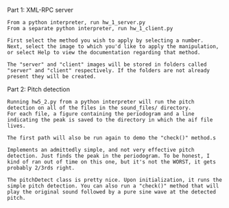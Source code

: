Part 1: XML-RPC server

	From a python interpreter, run hw_1_server.py
	From a separate python interpreter, run hw_1_client.py

	First select the method you wish to apply by selecting a number.
	Next, select the image to which you'd like to apply the manipulation, or select Help to view the documentation regarding that method.

	The "server" and "client" images will be stored in folders called "server" and "client" respectively. If the folders are not already present they will be created.


Part 2: Pitch detection

	Running hw5_2.py from a python interpreter will run the pitch detection on all of the files in the sound_files/ directory.
	For each file, a figure containing the periodogram and a line indicating the peak is saved to the directory in which the aif file lives.

	The first path will also be run again to demo the "check()" method.s

	Implements an admittedly simple, and not very effective pitch detection. Just finds the peak in the periodogram. To be honest, I kind of ran out of time on this one, but it's not the WORST, it gets probably 2/3rds right.

	The pitchDetect class is pretty nice. Upon initialization, it runs the simple pitch detection. You can also run a "check()" method that will play the original sound followed by a pure sine wave at the detected pitch.
